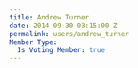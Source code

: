 ```yaml
---
title: Andrew Turner
date: 2014-09-30 03:15:00 Z
permalink: users/andrew_turner
Member Type:
  Is Voting Member: true
---
```


